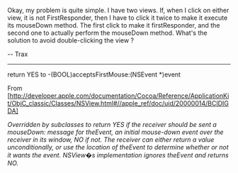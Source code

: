 

Okay, my problem is quite simple. I have two views. If, when I click on either view, it is not FirstResponder, then I have to click it twice to make it execute its mouseDown method. The first click to make it firstResponder, and the second one to actually perform the mouseDown method. What's the solution to avoid double-clicking the view ?

-- Trax

----

return YES to     -(BOOL)acceptsFirstMouse:(NSEvent *)event

From [http://developer.apple.com/documentation/Cocoa/Reference/ApplicationKit/ObjC_classic/Classes/NSView.html#//apple_ref/doc/uid/20000014/BCIDIGDA]

*Overridden by subclasses to return YES if the receiver should be sent a mouseDown: message for theEvent, an initial mouse-down event over the receiver in its window, NO if not. The receiver can either return a value unconditionally, or use the location of theEvent to determine whether or not it wants the event. NSView�s implementation ignores theEvent and returns NO.*
